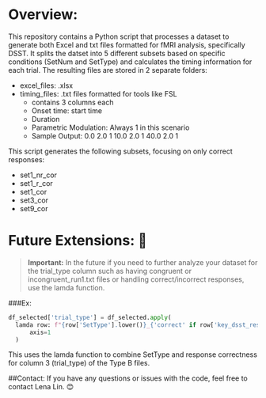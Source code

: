 # Overview:
This repository contains a Python script that processes a dataset to generate both Excel and txt files formatted for fMRI analysis, specifically DSST. It splits the datset into 5 different subsets based on specific conditions (SetNum and SetType) and calculates the timing information for each trial. The resulting files are stored in 2 separate folders: 
  - excel_files: .xlsx
  - timing_files: .txt files formatted for tools like FSL
    * contains 3 columns each
    * Onset time: start time
    * Duration
    * Parametric Modulation: Always 1 in this scenario
    *  Sample Output:
      0.0 2.0 1
      10.0 2.0 1
      40.0 2.0 1
   
This script generates the following subsets, focusing on only correct responses:
* set1_nr_cor
* set1_r_cor
* set1_cor
* set3_cor
* set9_cor

# Future Extensions: :thinking:
> **Important:** 
In the future if you need to further analyze your dataset for the trial_type column
such as having congruent or incongruent_run1.txt files or handling correct/incorrect
responses, use the lamda function. 

###Ex: 
```python
df_selected['trial_type'] = df_selected.apply(
  lamda row: f"{row['SetType'].lower()}_{'correct' if row['key_dsst_resp.corr'] == 1 else 'incorrect'}",
      axis=1
  )
```
This uses the lamda function to combine SetType and response correctness for column 3 (trial_type) of the Type B files. 

##Contact:
If you have any questions or issues with the code, feel free to contact Lena Lin. :blush:
